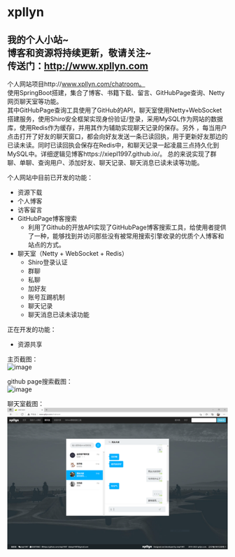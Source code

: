 # xpllyn
我的个人小站~  
博客和资源将持续更新，敬请关注~  
传送门：http://www.xpllyn.com
---  
个人网站项目http://www.xpllyn.com/chatroom。  
使用SpringBoot搭建，集合了博客、书籍下载、留言、GitHubPage查询、Netty网页聊天室等功能。  
其中GitHubPage查询工具使用了GitHub的API，聊天室使用Netty+WebSocket搭建服务，使用Shiro安全框架实现身份验证/登录，采用MySQL作为网站的数据库，使用Redis作为缓存，并用其作为辅助实现聊天记录的保存。另外
，每当用户点击打开了好友的聊天窗口，都会向好友发送一条已读回执，用于更新好友那边的已读未读。同时已读回执会保存在Redis中，和聊天记录一起凌晨三点持久化到MySQL中。详细逻辑见博客https://xiepl1997.github.io/。
总的来说实现了群聊、单聊、查询用户、添加好友、聊天记录、聊天消息已读未读等功能。  

个人网站中目前已开发的功能：
* 资源下载
* 个人博客
* 访客留言
* GitHubPage博客搜索
    * 利用了Github的开放API实现了GitHubPage博客搜索工具，给使用者提供了一种，能够找到并访问那些没有被常用搜索引擎收录的优质个人博客和站点的方式。
* 聊天室（Netty + WebSocket + Redis）
    * Shiro登录认证
    * 群聊
    * 私聊
    * 加好友
    * 账号互踢机制
    * 聊天记录
    * 聊天消息已读未读功能

正在开发的功能：
* 资源共享

主页截图：  
![image](https://github.com/xiepl1997/xpllyn/blob/master/screenshot/xpllyn1.png)

github page搜索截图：  
![image](https://github.com/xiepl1997/xpllyn/blob/master/screenshot/githubpage.jpg)

聊天室截图：
![image](https://github.com/xiepl1997/xpllyn/blob/master/screenshot/newChatRoom.PNG)
